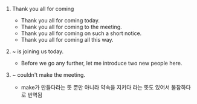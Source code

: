 1. Thank you all for coming 

    - Thank you all for coming today.
    - Thank you all for coming to the meeting.
    - Thank you all for coming on such a short notice.
    - Thank you all for coming all this way.


2. ~ is joining us today.

    - Before we go any further, let me introduce two new people here.

3. ~ couldn't make the meeting.
 
    - make가 만들다라는 뜻 뿐만 아니라 약속을 지키다 라는 뜻도 있어서 불참하다로 번역됨
    